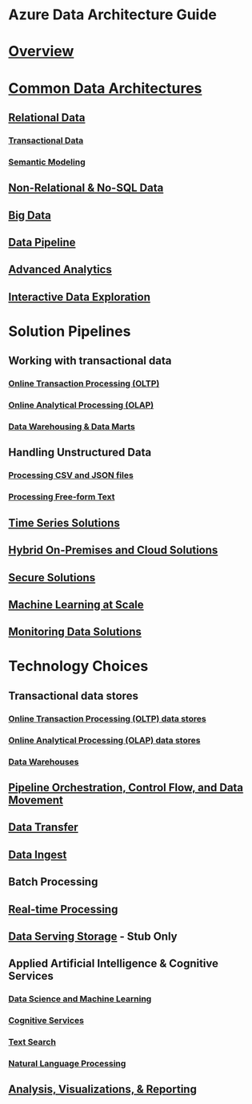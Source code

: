 # Azure Data Architecture Guide

# [Overview](./overview.md)

# [Common Data Architectures](./common-architectures/overview.md) 

## [Relational Data](./common-architectures/relational-data.md)
### [Transactional Data](./common-architectures/transactional-data.md) 
### [Semantic Modeling](./common-architectures/semantic-modeling.md)

## [Non-Relational & No-SQL Data](./common-architectures/non-relational-data.md)

## [Big Data](./common-architectures/big-data.md)

## [Data Pipeline](./common-architectures/data-pipeline.md)

## [Advanced Analytics](./common-architectures/advanced-analytics.md)

## [Interactive Data Exploration](./common-architectures/interactive-data-exploration.md)

# Solution Pipelines
## Working with transactional data
### [Online Transaction Processing (OLTP)](./solution-patterns/online-transaction-processing.md) 
### [Online Analytical Processing (OLAP)](./solution-patterns/online-analytical-processing.md)
### [Data Warehousing & Data Marts](./solution-patterns/data-warehousing.md)

## Handling Unstructured Data
### [Processing CSV and JSON files](./solution-patterns/processing-csv-and-json-files.md) 
### [Processing Free-form Text](./solution-patterns/processing-free-form-text.md)

## [Time Series Solutions](./solution-patterns/time-series.md)

## [Hybrid On-Premises and Cloud Solutions](./solution-patterns/hybrid-on-premises-and-cloud.md)

## [Secure Solutions](./solution-patterns/secure-solutions.md)

## [Machine Learning at Scale](./solution-patterns/machine-learning-at-scale.md)

## [Monitoring Data Solutions](./solution-patterns/monitoring-data-solutions.md)

# Technology Choices
## Transactional data stores
### [Online Transaction Processing (OLTP) data stores](./technology-choices/oltp-data-stores.md) 
### [Online Analytical Processing (OLAP) data stores](./technology-choices/olap-data-stores.md)  
### [Data Warehouses](./technology-choices/data-warehouses.md)

## [Pipeline Orchestration, Control Flow, and Data Movement](./technology-choices/pipeline-orchestration-data-movement.md)

## [Data Transfer](./technology-choices/data-transfer.md)

## [Data Ingest](./technology-choices/data-ingest.md)

## Batch Processing

## [Real-time Processing](./technology-choices/real-time-processing.md)

## [Data Serving Storage](./technology-choices/data-serving-storage.md) - Stub Only

## Applied Artificial Intelligence & Cognitive Services
### [Data Science and Machine Learning](./technology-choices/data-science-and-machine-learning.md)
### [Cognitive Services](./technology-choices/cognitive-services.md)
### [Text Search](./technology-choices/search-options.md)
### [Natural Language Processing](./technology-choices/natural-language-processing.md)


## [Analysis, Visualizations, & Reporting](./technology-choices/analysis-visualizations-reporting.md)

